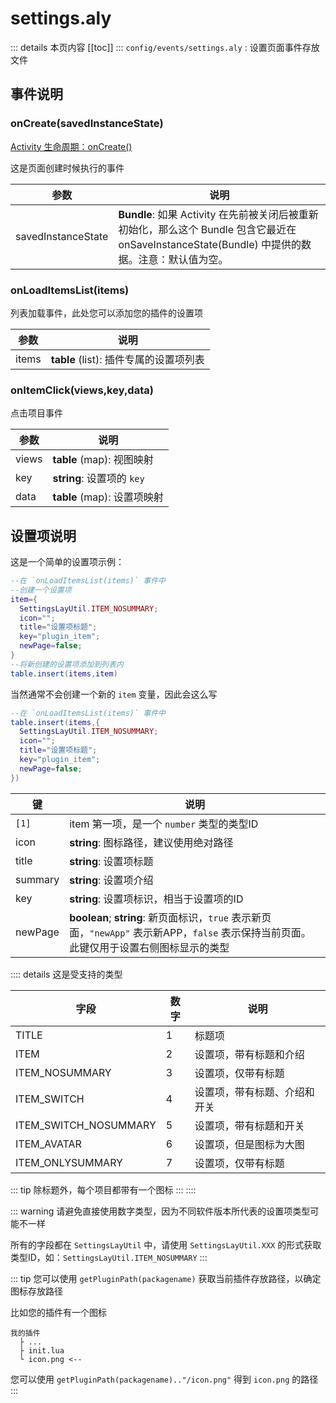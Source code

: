 # settings.aly <Badge text="文件" vertical="middle" /> <Badge text="table" vertical="middle" /> <Badge text="Map" vertical="middle" />
::: details 本页内容
[[toc]]
:::
`config/events/settings.aly` : 设置页面事件存放文件

## 事件说明
### onCreate(savedInstanceState) <Badge text="生命周期" vertical="middle" />
[Activity 生命周期：onCreate()](https://developer.android.google.cn/guide/components/activities/activity-lifecycle?hl=zh_cn#oncreate)

这是页面创建时候执行的事件 <br>

| 参数 | 说明 |
| ---- | --- |
| savedInstanceState | __Bundle__: 如果 Activity 在先前被关闭后被重新初始化，那么这个 Bundle 包含它最近在 onSaveInstanceState(Bundle) 中提供的数据。注意：默认值为空。|

### onLoadItemsList(items)
列表加载事件，此处您可以添加您的插件的设置项

| 参数 | 说明 |
| ---- | --- |
| items | __table__ (list): 插件专属的设置项列表 |


### onItemClick(views,key,data)
点击项目事件

| 参数 | 说明 |
| ---- | --- |
| views | __table__ (map): 视图映射 |
| key | __string__: 设置项的 `key` |
| data | __table__ (map): 设置项映射 |

## 设置项说明
这是一个简单的设置项示例：

``` lua
--在 `onLoadItemsList(items)` 事件中
--创建一个设置项
item={
  SettingsLayUtil.ITEM_NOSUMMARY;
  icon="";
  title="设置项标题";
  key="plugin_item";
  newPage=false;
}
--将新创建的设置项添加到列表内
table.insert(items,item)
```

当然通常不会创建一个新的 `item` 变量，因此会这么写

``` lua
--在 `onLoadItemsList(items)` 事件中
table.insert(items,{
  SettingsLayUtil.ITEM_NOSUMMARY;
  icon="";
  title="设置项标题";
  key="plugin_item";
  newPage=false;
})
```

| 键 | 说明 |
| ---- | ---- |
| `[1]` | item 第一项，是一个 `number` 类型的类型ID |
| icon | __string__: 图标路径，建议使用绝对路径 |
| title | __string__: 设置项标题 |
| summary | __string__: 设置项介绍 |
| key | __string__: 设置项标识，相当于设置项的ID |
| newPage | __boolean__; __string__: 新页面标识，`true` 表示新页面，`"newApp"` 表示新APP，`false` 表示保持当前页面。此键仅用于设置右侧图标显示的类型 |


:::: details 这是受支持的类型

| 字段 | 数字 | 说明 |
| ---- | ---- | ---- |
| TITLE | 1 | 标题项 |
| ITEM | 2 | 设置项，带有标题和介绍 |
| ITEM_NOSUMMARY | 3 | 设置项，仅带有标题 |
| ITEM_SWITCH | 4 | 设置项，带有标题、介绍和开关 |
| ITEM_SWITCH_NOSUMMARY | 5 | 设置项，带有标题和开关 |
| ITEM_AVATAR | 6 | 设置项，但是图标为大图 |
| ITEM_ONLYSUMMARY | 7 | 设置项，仅带有标题 |


::: tip
除标题外，每个项目都带有一个图标
:::
::::

::: warning
请避免直接使用数字类型，因为不同软件版本所代表的设置项类型可能不一样

所有的字段都在 `SettingsLayUtil` 中，请使用 `SettingsLayUtil.XXX` 的形式获取类型ID，如：`SettingsLayUtil.ITEM_NOSUMMARY`
:::

::: tip
您可以使用 `getPluginPath(packagename)` 获取当前插件存放路径，以确定图标存放路径

比如您的插件有一个图标
``` 文件树:no-line-numbers
我的插件
  ├ ...
  ├ init.lua
  └ icon.png <--
```
您可以使用 `getPluginPath(packagename).."/icon.png"` 得到 `icon.png` 的路径
:::
